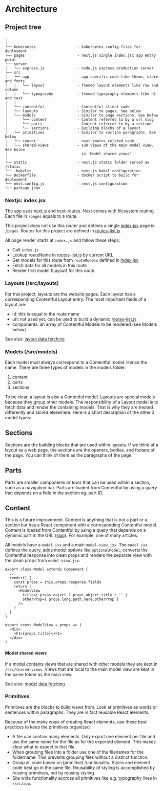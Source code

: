 
# Architecture

## Project tree

```
.
│
└── kubernetes                   - kubernetes config files for deployment
└── pages                        - next.js single index.jsx app entry point
└── server
│   └── express.js               - node.js express production server
└── src
│   └── app                      - app specific code like theme, store and fonts
│   |   └── layout               - themed layout elements like row and column
│   |   └── typography           - themed typography elements like h1 and text
|   |
│   └── contentful               - Contentful client code
│   └── layouts                  - Similar to pages. See below
│   └── models                   - Similar to page sections. See below
|       └── content              - Content referred to by a url slug
|       └── parts                - Content referred to by a section
|       └── sections             - Building blocks of a layout
│   └── primitives               - Similar to section paragraphs. See below
│   └── router                   - next-routes related code
│   └── shared-views             - sub views of the main model view. See below
|                                  in 'Model shared views'
│
└── static                       - next.js static folder served as /static
└── .babelrc                     - next.js babel configuration
└── Dockerfile                   - docker script to build for deployment
└── next.config.js               - next.js configuration
└── package.json
```


### Nextjs: index.jsx

The app uses [next.js](https://github.com/zeit/next.js/) and
[next-routes](https://www.npmjs.com/package/next-routes). Next comes with
filesystem routing. Each file in `/pages` equals to a route.

This project does not use this router and defines a single
[index.jsx](/pages/index.jsx) page in `/pages`. Routes for this project are
defined in [routes-list.js](/src/router/routes-list.js).

All page render starts at `index.js` and follow these steps:

- Call `index.js`
- Lookup routeName in [routes-list.js](/src/router/routes-list.js) by current
  URL
- Get models for this route from `routeModels` defined in
  [index.jsx](/pages/index.jsx)
- Fetch data for all models in this route
- Render first model (Layout) for this route.

### Layouts (/src/layouts)

For this project, layouts are the website pages. Each layout has a corresponding
Contentful Layout entry. The most important fields of a layout are:

- id: this is equal to the route name
- url: not used yet, can be used to build a dynamic
  [routes-list.js](/src/router/routes-list.js)
- components: an array of Contentful Models to be rendered (see Models below)

See also: [layout data fetching](./fetching-data.md#layout-data-fetching)

### Models (/src/models)

Each model must always correspond to a Contentful model. Hence the name. There
are three types of models in the models folder:

1. content
2. parts
3. sections

To be clear, a layout is also a Contenful model. Layouts are special models
because they group other models. The responsibility of a Layout model is to
fetch data and render the containing models. That is why they are treated
differently and stored elsewhere. Here is a short description of the other 3
model types:

## Sections
Sections are the building blocks that are used within layouts. If we think of a
layout as a web page, the sections are the openers, bodies, and footers of the
page. You can think of them as the paragraphs of the page.

## Parts
Parts are smaller components or tools that can be used within a section, such as
a navigation bar. Parts are loaded from Contentful by using a query that depends
on a field in the section eg. part ID.

## Content
This is a future improvement. Content is anything that is not a part or a
section but has a React component with a corresponding Contentful model. Content
is loaded from Contentful by using a query that depends on a dynamic part in the
URL [(slug)](https://yoast.com/slug/). For example, one of many articles.

All models have a `model.jsx` and a main `model-view.jsx`. The `model.jsx`
defines the query, adds model options like `optionalModel`, converts the
Contentful response into clean props and renders the separate view with the
clean props from `model-view.jsx`.

```
export class Model extends Component {
  ...
  render() {
    const props = this.props.response.fields
    return (
      <ModelView
        title={ props.object ? props.object.title : '' }
        otherProp={ props.long.path.here.otherProp }
      />
    )
  }
}
```

```
export const ModelView = props => (
  <div>
    <h1>{props.title}</h1>
  </div>
)
```

#### Model shared views

If a model contains views that are shared with other models they are kept in
`/src/shared-views`. Views that are local to the main model view are kept in the
same folder as the main view.

See also: [model data fetching](./fetching-data.md#model-data-fetching)

### Primitives

Primitives are the blocks to build views from. Look at primitives as words or sentences within paragraphs. They are in fact reusable React elements.

Because of the many ways of creating React elements, use these best practices to
keep the primitives organized:

- A file can contain many elements. Only export one element per file and use the
  same name for the file as for the exported element. This makes clear what to
  expect in that file.
- When grouping files into a folder use one of the filenames for the foldername.
  This prevents grouping files without a distinct function.
- Group all code based on (primitive) functionality. Styles and element code
  best go in the same file. Reusability of styling is accomplished by reusing
  primitives, not by reusing styling.
- Site wide functionality accross all primitives like e.g. typography lives in
  `/src/app`.

